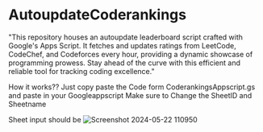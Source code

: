 # AutoupdateCoderankings
"This repository houses an autoupdate leaderboard script crafted with Google's Apps Script. It fetches and updates ratings from LeetCode, CodeChef, and Codeforces every hour, providing a dynamic showcase of programming prowess. Stay ahead of the curve with this efficient and reliable tool for tracking coding excellence."

How it works??
Just copy paste the Code form CoderankingsAppscript.gs and paste in your Googleappscript
Make sure to Change the SheetID and Sheetname 

Sheet input should be 
![Screenshot 2024-05-22 110950](https://github.com/alururamesh521/AutoupdateCoderankings/assets/142136138/a2da6d2b-4297-4e4e-b0b5-dae45317886b)
